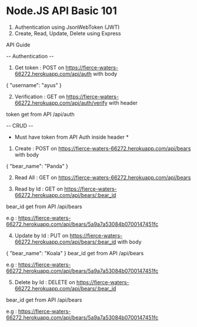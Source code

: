 # Node.JS API Basic 101

1. Authentication using JsonWebToken (JWT)
2. Create, Read, Update, Delete using Express

API Guide

-- Authentication --
1. Get token : POST on https://fierce-waters-66272.herokuapp.com/api/auth with body 

{
	"username": "ayus"
}

2. Verification : GET on https://fierce-waters-66272.herokuapp.com/api/auth/verify with header

token get from API /api/auth

-- CRUD -- 
* Must have token from API Auth inside header *
1. Create : POST on https://fierce-waters-66272.herokuapp.com/api/bears with body

{
	"bear_name": "Panda"
}

2. Read All : GET on https://fierce-waters-66272.herokuapp.com/api/bears

3. Read by Id : GET on https://fierce-waters-66272.herokuapp.com/api/bears/:bear_id

bear_id get from API /api/bears

e.g : https://fierce-waters-66272.herokuapp.com/api/bears/5a9a7a53084b0700147451fc

4. Update by Id : PUT on https://fierce-waters-66272.herokuapp.com/api/bears/:bear_id with body

{
	"bear_name": "Koala"
}
bear_id get from API /api/bears

e.g : https://fierce-waters-66272.herokuapp.com/api/bears/5a9a7a53084b0700147451fc

5. Delete by Id : DELETE on https://fierce-waters-66272.herokuapp.com/api/bears/:bear_id

bear_id get from API /api/bears

e.g : https://fierce-waters-66272.herokuapp.com/api/bears/5a9a7a53084b0700147451fc

